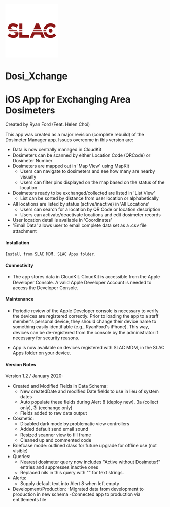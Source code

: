 

![Logo](/Images/WhiteLogo.png)




# Dosi_Xchange


# iOS App for Exchanging Area Dosimeters

Created by Ryan Ford (Feat. Helen Choi)

This app was created as a major revision (complete rebuild) of the Dosimeter Manager app.  Issues overcome in this version are:
* Data is now centrally managed in CloudKit
* Dosimeters can be scanned by either Location Code (QRCode) or Dosimeter Number
* Dosimeters are mapped out in 'Map View' using MapKit
  - Users can navigate to dosimeters and see how many are nearby visually
  - Users can filter pins displayed on the map based on the status of the location
* Dosimeters ready to be exchanged/collected are listed in 'List View'
  - List can be sorted by distance from user location or alphabetically
* All locations are listed by status (active/inactive) in 'All Locations'
  - Users can search for a location by QR Code or location description
  - Users can activate/deactivate locations and edit dosimeter records
* User location detail is available in 'Coordinates'
* 'Email Data' allows user to email complete data set as a .csv file attachment


#### Installation

```
Install from SLAC MDM, SLAC Apps folder.
```
#### Connectivity

* The app stores data in CloudKit.  CloudKit is accessible from the Apple Developer Console.  A valid Apple Developer Account is needed to access the Developer Console.

#### Maintenance

* Periodic review of the Apple Developer console is necessary to verify the devices are registered correctly.  Prior to loading the app to a staff member's personal device, they should change their device name to something easily identifiable (e.g., RyanFord's iPhone).  This way, devices can be de-registered from the console by the administrator if necessary for security reasons.

* App is now available on devices registered with SLAC MDM, in the SLAC Apps folder on your device.

#### Version Notes

Version 1.2 / January 2020:
* Created and Modified Fields in Data Schema:
  - New createdDate and modified Date fields to use in lieu of system dates
  - Auto populate these fields during Alert 8 (deploy new), 3a (collect only), 3i (exchange only)
  - Fields added to raw data output
* Cosmetic:
  - Disabled dark mode by problematic view controllers
  - Added default send email sound
  - Resized scanner view to fill frame
  - Cleaned up and commented code
* Briefcase mode:  outlined class for future upgrade for offline use (not visible)
* Queries:
  - Nearest dosimeter query now includes "Active without Dosimeter!" entries and suppresses inactive ones
  - Replaced nils in this query with "" for text strings.
* Alerts:
  - Supply default text into Alert 8 when left empty
* Development/Production:
  -Migrated data from development to production in new schema
  -Connected app to production via entitlements file


